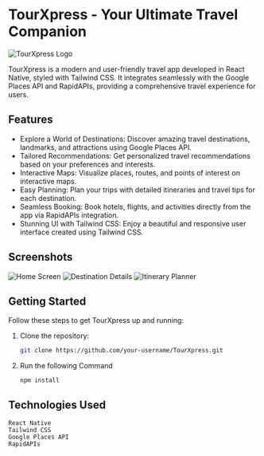 # TourXpress - Your Ultimate Travel Companion

![TourXpress Logo]('../')

TourXpress is a modern and user-friendly travel app developed in React Native, styled with Tailwind CSS. It integrates seamlessly with the Google Places API and RapidAPIs, providing a comprehensive travel experience for users.

## Features

- Explore a World of Destinations: Discover amazing travel destinations, landmarks, and attractions using Google Places API.
- Tailored Recommendations: Get personalized travel recommendations based on your preferences and interests.
- Interactive Maps: Visualize places, routes, and points of interest on interactive maps.
- Easy Planning: Plan your trips with detailed itineraries and travel tips for each destination.
- Seamless Booking: Book hotels, flights, and activities directly from the app via RapidAPIs integration.
- Stunning UI with Tailwind CSS: Enjoy a beautiful and responsive user interface created using Tailwind CSS.

## Screenshots

![Home Screen](screenshots/home-screen.png)
![Destination Details](screenshots/destination-details.png)
![Itinerary Planner](screenshots/itinerary-planner.png)

## Getting Started

Follow these steps to get TourXpress up and running:

1. Clone the repository:

   ```bash
   git clone https://github.com/your-username/TourXpress.git

2. Run the following Command
   ```
   npm install

## Technologies Used

    React Native
    Tailwind CSS
    Google Places API
    RapidAPIs
